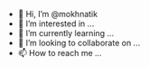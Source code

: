 - 👋 Hi, I’m @mokhnatik
- 👀 I’m interested in ...
- 🌱 I’m currently learning ...
- 💞️ I’m looking to collaborate on ...
- 📫 How to reach me ...

<!---
mokhnatik/mokhnatik is a ✨ special ✨ repository because its `README.md` (this file) appears on your GitHub profile.
You can click the Preview link to take a look at your changes.
--->

